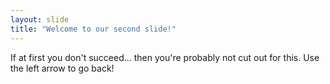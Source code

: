 ```yaml
---
layout: slide
title: "Welcome to our second slide!"
---
```

If at first you don't succeed... then you're probably not cut out for this.
Use the left arrow to go back!
